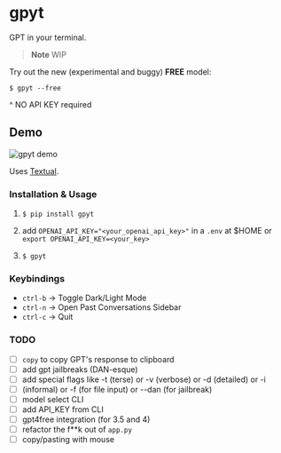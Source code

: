 # gpyt

GPT in your terminal.

> **Note**
> WIP


Try out the new (experimental and buggy) **FREE** model:

`$ gpyt --free`

^ NO API KEY required

## Demo

![gpyt demo](https://github.com/JustinStitt/gpyt/blob/master/media/gpyt-show-1.gif?raw=true)

Uses [Textual](https://textual.textualize.io).




### Installation & Usage
1) `$ pip install gpyt`

2) add `OPENAI_API_KEY="<your_openai_api_key>"` in a `.env` at $HOME or `export OPENAI_API_KEY=<your_key>`

3) `$ gpyt`

### Keybindings

* `ctrl-b` -> Toggle Dark/Light Mode
* `ctrl-n` -> Open Past Conversations Sidebar
* `ctrl-c` -> Quit


### TODO

- [ ] `copy` to copy GPT's response to clipboard
- [ ] add gpt jailbreaks (DAN-esque)
- [ ] add special flags like -t (terse) or -v (verbose) or -d (detailed) or -i
- [ ] (informal) or -f (for file input) or --dan (for jailbreak)
- [ ] model select CLI
- [ ] add API_KEY from CLI
- [ ] gpt4free integration (for 3.5 and 4)
- [ ] refactor the f**k out of `app.py`
- [ ] copy/pasting with mouse
